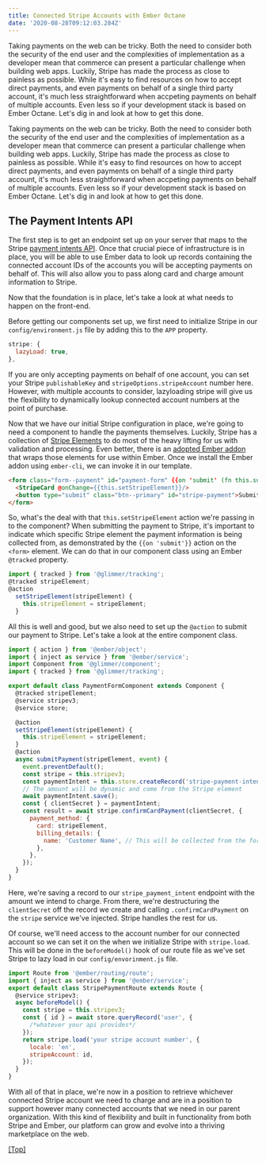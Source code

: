 ```yaml
---
title: Connected Stripe Accounts with Ember Octane
date: '2020-08-28T09:12:03.284Z'
---
```


Taking payments on the web can be tricky. Both the need to consider both the security of the end user and the complexities of implementation as a developer mean that commerce can present a particular challenge when building web apps. Luckily, Stripe has made the process as close to painless as possible. While it's easy to find resources on how to accept direct payments, and even payments on behalf of a single third party account, it's much less straightforward when accpeting payments on behalf of multiple accounts. Even less so if your development stack is based on Ember Octane. Let's dig in and look at how to get this done.

<!-- more -->

Taking payments on the web can be tricky. Both the need to consider both the security of the end user and the complexities of implementation as a developer mean that commerce can present a particular challenge when building web apps. Luckily, Stripe has made the process as close to painless as possible. While it's easy to find resources on how to accept direct payments, and even payments on behalf of a single third party account, it's much less straightforward when accpeting payments on behalf of multiple accounts. Even less so if your development stack is based on Ember Octane. Let's dig in and look at how to get this done.

## The Payment Intents API

The first step is to get an endpoint set up on your server that maps to the Stripe [payment intents API](https://stripe.com/docs/payments/payment-intents). Once that crucial piece of infrastructure is in place, you will be able to use Ember data to look up records containing the connected account IDs of the accounts you will be accepting payments on behalf of. This will also allow you to pass along card and charge amount information to Stripe.

Now that the foundation is in place, let's take a look at what needs to happen on the front-end.

Before getting our components set up, we first need to initialize Stripe in our `config/environment.js` file by adding this to the `APP` property.

```js
stripe: {
  lazyLoad: true,
},
```

If you are only accepting payments on behalf of one account, you can set your Stripe `publishableKey` and `stripeOptions.stripeAccount` number here. However, with multiple accounts to consider, lazyloading stripe will give us the flexibility to dynamically lookup connected account numbers at the point of purchase.

Now that we have our initial Stripe configuration in place, we're going to need a component to handle the payments themselves. Luckily, Stripe has a collection of [Stripe Elements](https://stripe.com/docs/stripe-js) to do most of the heavy lifting for us with validation and processing. Even better, there is an [adopted Ember addon](https://github.com/adopted-ember-addons/ember-stripe-elements) that wraps those elements for use within Ember. Once we install the Ember addon using `ember-cli`, we can invoke it in our template.

```html
<form class="form--payment" id="payment-form" {{on 'submit' (fn this.submitPayment stripeElement)}}>
  <StripeCard @onChange={{this.setStripeElement}}/>
  <button type="submit" class="btn--primary" id="stripe-payment">Submit Payment</button>
</form>
```

So, what's the deal with that `this.setStripeElement` action we're passing in to the component? When submitting the payment to Stripe, it's important to indicate which specific Stripe element the payment information is being collected from, as demonstrated by the `{{on 'submit'}}` action on the `<form>` element. We can do that in our component class using an Ember `@tracked` property.

```js
import { tracked } from '@glimmer/tracking';
@tracked stripeElement;
@action
  setStripeElement(stripeElement) {
    this.stripeElement = stripeElement;
  }
```

All this is well and good, but we also need to set up the `@action` to submit our payment to Stripe. Let's take a look at the entire component class.

```js
import { action } from '@ember/object';
import { inject as service } from '@ember/service';
import Component from '@glimmer/component';
import { tracked } from '@glimmer/tracking';

export default class PaymentFormComponent extends Component {
  @tracked stripeElement;
  @service stripev3;
  @service store;

  @action
  setStripeElement(stripeElement) {
    this.stripeElement = stripeElement;
  }
  @action
  async submitPayment(stripeElement, event) {
    event.preventDefault();
    const stripe = this.stripev3;
    const paymentIntent = this.store.createRecord('stripe-payment-intent', { amount: 60 });
    // The amount will be dynamic and come from the Stripe element
    await paymentIntent.save();
    const { clientSecret } = paymentIntent;
    const result = await stripe.confirmCardPayment(clientSecret, {
      payment_method: {
        card: stripeElement,
        billing_details: {
          name: 'Customer Name', // This will be collected from the form
        },
      },
    });
  }
}
```

Here, we're saving a record to our `stripe_payment_intent` endpoint with the amount we intend to charge. From there, we're destructuring the `clientSecret` off the record we create and calling `.confirmCardPayment` on the `stripe` service we've injected. Stripe handles the rest for us.

Of course, we'll need access to the account number for our connected account so we can set it on the when we initialize Stripe with `stripe.load`. This will be done in the `beforeModel()` hook of our route file as we've set Stripe to lazy load in our `config/envorinment.js` file.

```js
import Route from '@ember/routing/route';
import { inject as service } from '@ember/service';
export default class StripePaymentRoute extends Route {
  @service stripev3;
  async beforeModel() {
    const stripe = this.stripev3;
    const { id } = await store.queryRecord('user', {
      /*whatever your api provides*/
    });
    return stripe.load('your stripe account number', {
      locale: 'en',
      stripeAccount: id,
    });
  }
}
```

With all of that in place, we're now in a position to retrieve whichever connected Stripe account we need to charge and are in a position to support however many connected accounts that we need in our parent organization. With this kind of flexibility and built in functionality from both Stripe and Ember, our platform can grow and evolve into a thriving marketplace on the web.

<a onclick="document.location.hash='top';" href="javascript:;">[Top]</a>
